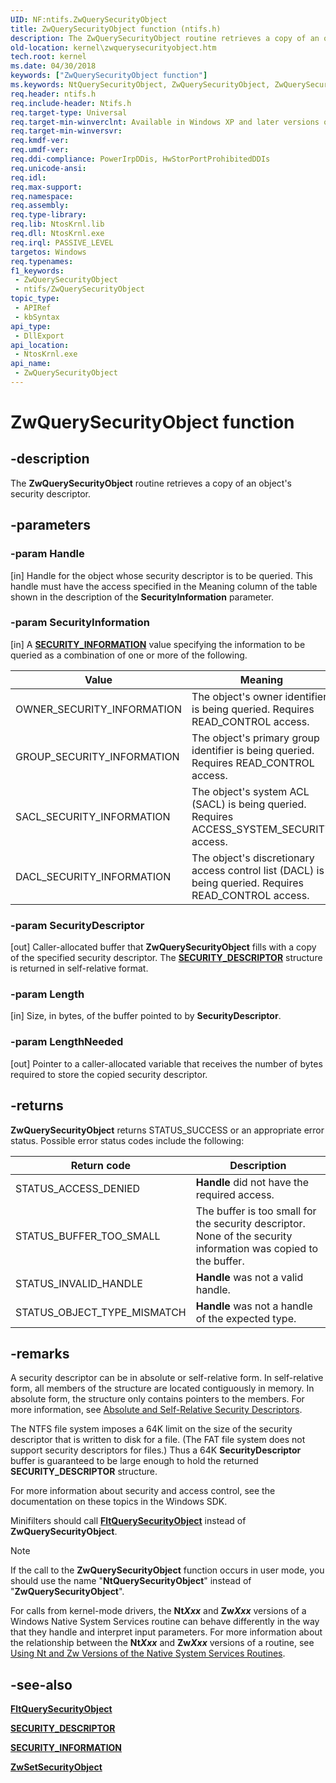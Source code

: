 ```yaml
---
UID: NF:ntifs.ZwQuerySecurityObject
title: ZwQuerySecurityObject function (ntifs.h)
description: The ZwQuerySecurityObject routine retrieves a copy of an object's security descriptor.
old-location: kernel\zwquerysecurityobject.htm
tech.root: kernel
ms.date: 04/30/2018
keywords: ["ZwQuerySecurityObject function"]
ms.keywords: NtQuerySecurityObject, ZwQuerySecurityObject, ZwQuerySecurityObject routine [Kernel-Mode Driver Architecture], k111_50bbb447-b993-4020-a8d7-e54f0b31e84e.xml, kernel.zwquerysecurityobject, ntifs/NtQuerySecurityObject, ntifs/ZwQuerySecurityObject
req.header: ntifs.h
req.include-header: Ntifs.h
req.target-type: Universal
req.target-min-winverclnt: Available in Windows XP and later versions of Windows.
req.target-min-winversvr: 
req.kmdf-ver: 
req.umdf-ver: 
req.ddi-compliance: PowerIrpDDis, HwStorPortProhibitedDDIs
req.unicode-ansi: 
req.idl: 
req.max-support: 
req.namespace: 
req.assembly: 
req.type-library: 
req.lib: NtosKrnl.lib
req.dll: NtosKrnl.exe
req.irql: PASSIVE_LEVEL
targetos: Windows
req.typenames: 
f1_keywords:
 - ZwQuerySecurityObject
 - ntifs/ZwQuerySecurityObject
topic_type:
 - APIRef
 - kbSyntax
api_type:
 - DllExport
api_location:
 - NtosKrnl.exe
api_name:
 - ZwQuerySecurityObject
---
```


# ZwQuerySecurityObject function


## -description

The **ZwQuerySecurityObject** routine retrieves a copy of an object's security descriptor.

## -parameters

### -param Handle

[in] Handle for the object whose security descriptor is to be queried. This handle must have the access specified in the Meaning column of the table shown in the description of the **SecurityInformation** parameter.

### -param SecurityInformation

[in] A [**SECURITY_INFORMATION**](/windows-hardware/drivers/ifs/security-information) value specifying the information to be queried as a combination of one or more of the following.

| Value | Meaning |
| ----- | ------- |
| OWNER_SECURITY_INFORMATION | The object's owner identifier is being queried. Requires READ_CONTROL access. |
| GROUP_SECURITY_INFORMATION | The object's primary group identifier is being queried. Requires READ_CONTROL access. |
| SACL_SECURITY_INFORMATION | The object's system ACL (SACL) is being queried. Requires ACCESS_SYSTEM_SECURITY access. |
| DACL_SECURITY_INFORMATION | The object's discretionary access control list (DACL) is being queried. Requires READ_CONTROL access. |

### -param SecurityDescriptor

[out] Caller-allocated buffer that **ZwQuerySecurityObject** fills with a copy of the specified security descriptor. The [**SECURITY_DESCRIPTOR**](ns-ntifs-_security_descriptor.md) structure is returned in self-relative format.

### -param Length

[in] Size, in bytes, of the buffer pointed to by **SecurityDescriptor**.

### -param LengthNeeded

[out] Pointer to a caller-allocated variable that receives the number of bytes required to store the copied security descriptor.

## -returns

**ZwQuerySecurityObject** returns STATUS_SUCCESS or an appropriate error status. Possible error status codes include the following:

| Return code | Description |
| ----------- | ----------- |
| STATUS_ACCESS_DENIED | **Handle** did not have the required access. |
| STATUS_BUFFER_TOO_SMALL | The buffer is too small for the security descriptor. None of the security information was copied to the buffer. |
| STATUS_INVALID_HANDLE | **Handle** was not a valid handle. |
| STATUS_OBJECT_TYPE_MISMATCH | **Handle** was not a handle of the expected type. |

## -remarks

A security descriptor can be in absolute or self-relative form. In self-relative form, all members of the structure are located contiguously in memory. In absolute form, the structure only contains pointers to the members. For more information, see [Absolute and Self-Relative Security Descriptors](/windows/win32/secauthz/absolute-and-self-relative-security-descriptors).

The NTFS file system imposes a 64K limit on the size of the security descriptor that is written to disk for a file. (The FAT file system does not support security descriptors for files.) Thus a 64K **SecurityDescriptor** buffer is guaranteed to be large enough to hold the returned **SECURITY_DESCRIPTOR** structure.

For more information about security and access control, see the documentation on these topics in the Windows SDK.

Minifilters should call [**FltQuerySecurityObject**](../fltkernel/nf-fltkernel-fltquerysecurityobject.md) instead of **ZwQuerySecurityObject**.

> [!NOTE]
> If the call to the **ZwQuerySecurityObject** function occurs in user mode, you should use the name "**NtQuerySecurityObject**" instead of "**ZwQuerySecurityObject**".

For calls from kernel-mode drivers, the **Nt*Xxx*** and **Zw*Xxx*** versions of a Windows Native System Services routine can behave differently in the way that they handle and interpret input parameters. For more information about the relationship between the **Nt*Xxx*** and **Zw*Xxx*** versions of a routine, see [Using Nt and Zw Versions of the Native System Services Routines](/windows-hardware/drivers/kernel/using-nt-and-zw-versions-of-the-native-system-services-routines).

## -see-also

[**FltQuerySecurityObject**](../fltkernel/nf-fltkernel-fltquerysecurityobject.md)

[**SECURITY_DESCRIPTOR**](ns-ntifs-_security_descriptor.md)

[**SECURITY_INFORMATION**](/windows-hardware/drivers/ifs/security-information)

[**ZwSetSecurityObject**](nf-ntifs-zwsetsecurityobject.md)

